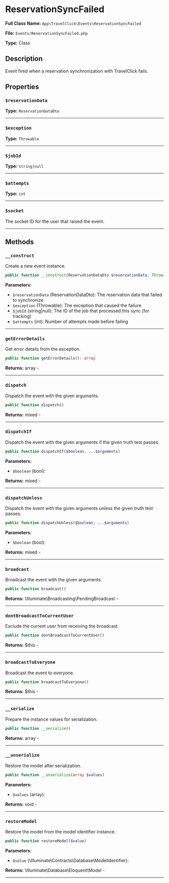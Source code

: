 # ReservationSyncFailed

**Full Class Name:** `App\TravelClick\Events\ReservationSyncFailed`

**File:** `Events/ReservationSyncFailed.php`

**Type:** Class

## Description

Event fired when a reservation synchronization with TravelClick fails.

## Properties

### `$reservationData`

**Type:** `ReservationDataDto`

---

### `$exception`

**Type:** `Throwable`

---

### `$jobId`

**Type:** `string|null`

---

### `$attempts`

**Type:** `int`

---

### `$socket`

The socket ID for the user that raised the event.

---

## Methods

### `__construct`

Create a new event instance.

```php
public function __construct(ReservationDataDto $reservationData, Throwable $exception, string|null $jobId = null, int $attempts = 0)
```

**Parameters:**

- `$reservationData` (ReservationDataDto): The reservation data that failed to synchronize
- `$exception` (Throwable): The exception that caused the failure
- `$jobId` (string|null): The ID of the job that processed this sync (for tracking)
- `$attempts` (int): Number of attempts made before failing

---

### `getErrorDetails`

Get error details from the exception.

```php
public function getErrorDetails(): array
```

**Returns:** array - 

---

### `dispatch`

Dispatch the event with the given arguments.

```php
public function dispatch()
```

**Returns:** mixed - 

---

### `dispatchIf`

Dispatch the event with the given arguments if the given truth test passes.

```php
public function dispatchIf($boolean, ...$arguments)
```

**Parameters:**

- `$boolean` (bool): 

**Returns:** mixed - 

---

### `dispatchUnless`

Dispatch the event with the given arguments unless the given truth test passes.

```php
public function dispatchUnless($boolean, ...$arguments)
```

**Parameters:**

- `$boolean` (bool): 

**Returns:** mixed - 

---

### `broadcast`

Broadcast the event with the given arguments.

```php
public function broadcast()
```

**Returns:** \Illuminate\Broadcasting\PendingBroadcast - 

---

### `dontBroadcastToCurrentUser`

Exclude the current user from receiving the broadcast.

```php
public function dontBroadcastToCurrentUser()
```

**Returns:** $this - 

---

### `broadcastToEveryone`

Broadcast the event to everyone.

```php
public function broadcastToEveryone()
```

**Returns:** $this - 

---

### `__serialize`

Prepare the instance values for serialization.

```php
public function __serialize()
```

**Returns:** array - 

---

### `__unserialize`

Restore the model after serialization.

```php
public function __unserialize(array $values)
```

**Parameters:**

- `$values` (array): 

**Returns:** void - 

---

### `restoreModel`

Restore the model from the model identifier instance.

```php
public function restoreModel($value)
```

**Parameters:**

- `$value` (\Illuminate\Contracts\Database\ModelIdentifier): 

**Returns:** \Illuminate\Database\Eloquent\Model - 

---

